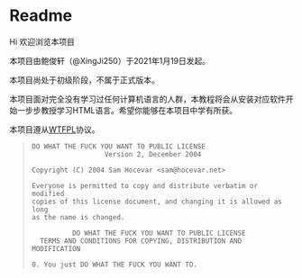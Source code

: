 # Readme

Hi 欢迎浏览本项目

本项目由鲍俊轩（@XingJi250）于2021年1月19日发起。

本项目尚处于初级阶段，不属于正式版本。

本项目面对完全没有学习过任何计算机语言的人群，本教程将会从安装对应软件开始一步步教授学习HTML语言。希望你能够在本项目中学有所获。

本项目遵从[WTFPL](https://github.com/anak10thn/WTFPL)协议。

> ```text
> DO WHAT THE FUCK YOU WANT TO PUBLIC LICENSE
>                   Version 2, December 2004
> ​
> Copyright (C) 2004 Sam Hocevar <sam@hocevar.net>
> ​
> Everyone is permitted to copy and distribute verbatim or modified
> copies of this license document, and changing it is allowed as long
> as the name is changed.
> ​
>           DO WHAT THE FUCK YOU WANT TO PUBLIC LICENSE
>   TERMS AND CONDITIONS FOR COPYING, DISTRIBUTION AND MODIFICATION
> ​
> 0. You just DO WHAT THE FUCK YOU WANT TO.
> ```

